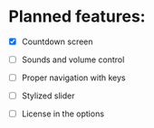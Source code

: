 # Planned features:

-   [x] Countdown screen

-   [ ] Sounds and volume control

-   [ ] Proper navigation with keys

-   [ ] Stylized slider

-   [ ] License in the options
